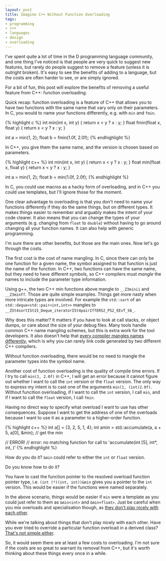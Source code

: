 ```yaml
---
layout: post
title: Imagine C++ Without Function Overloading
tags:
- programming
- c++
- languages
- design
- overloading
---
```

I've spent quite a lot of time in the D programming language community, and one
thing I've noticed is that people are very quick to suggest new features, but
rarely do people suggest to remove a feature (unless it is outright broken). It's
easy to see the benefits of adding to a language, but the costs are often harder
to see, or are simply ignored.

For a bit of fun, this post will explore the benefits of removing a useful feature
from C++: function overloading.

Quick recap: function overloading is a feature of C++ that allows you to have two
functions with the same name that vary only on their parameters. In C, you would
to name your functions differently, e.g. with `min` and `fmin`.

{% highlight c %}
int min(int x, int y) { return x < y ? x : y; }
float fmin(float x, float y) { return x < y ? x : y; }

int a = min(1, 2);
float b = fmin(1.0f, 2.0f);
{% endhighlight %}

In C++, you give them the same name, and the version is chosen based on parameters.

{% highlight c++ %}
int min(int x, int y) { return x < y ? x : y; }
float min(float x, float y) { return x < y ? x : y; }

int a = min(1, 2);
float b = min(1.0f, 2.0f);
{% endhighlight %}

In C, you could use macros as a hacky form of overloading, and in C++ you could use
templates, but I'll ignore those for the moment.

One clear advantage to overloading is that you don't need to name your functions
differently if they do the same things, but on different types. It makes things
easier to remember and arguably makes the intent of your code clearer. It also means
that you can change the types of your arguments (e.g. changing from `float` to `double`)
without having to go around changing all your function names. It can also help with
generic programming.

I'm sure there are other benefits, but those are the main ones. Now let's go through
the costs.

The first cost is the cost of name mangling. In C, since there can only be one
function for a given name, the symbol assigned to that function is just the name
of the function. In C++, two functions can have the same name, but they need to
have different symbols, so C++ compilers must _mangle_ the names to include the
parameter type information.

Using g++, the two C++ min functions above mangle to `__Z3minii` and `__Z3minff`.
Those are quite simple examples. Things get more nasty when more intricate types
are involved. For example the `std::sort` of an `std::deque<std::pair<int,int>>`
mangles to `__ZSt4sortISt15_Deque_iteratorISt4pairIffERS2_PS2_EEvT_S6_`.

Why does this matter? It matters if you have to look at call stacks, or object
dumps, or care about the size of your debug files. Many tools handle common C++
name mangling schemes, but this is extra work for the tool developers. It also
doesn't help that [every compiler mangles names differently][1], which is why
you can rarely link code generated by two different C++ compilers.

Without function overloading, there would be no need to mangle the parameter types into
the symbol name.

Another cost of function overloading is the quality of compile time errors. If
I try to call `min(1, 2.0f)` in C++, I will get an error because it cannot figure
out whether I want to call the `int` version or the `float` version. The only
way to express my intent is to cast one of the arguments `min(1, (int)2.0f)`.
Without funcition overloading, if I want to call the `int` version, I call `min`,
and if I want to call the `float` version, I call `fmin`.

Having no direct way to specify what overload I want to use has other consequences.
Suppose I want to get the address of one of the overloads because I want to use it
as a parameter to a higher-order function.

{% highlight c++ %}
int a[] = {3, 2, 5, 1, 4};
int amin = std::accumulate(a, a + 5, a[0], &min); // get the min

// ERROR!
// error: no matching function for call to 'accumulate(int [5], int*,
int, <unresolved overloaded function type>)'
{% endhighlight %}

How do you do it? `&min` could refer to either the `int` or `float` version.

Do you know how to do it?

You have to cast the function pointer to the resolved overload function pointer type,
i.e. `(int (*)(int, int))&min` gives you a pointer to the `int` version. This would
be easier if the functions were named separately.

In the above scenario, things would be easier if `min` were a template as you could
just refer to them as `&min<int>` and `&min<float>`. Just be careful when you mix
overloads and specialisation though, as [they don't play nicely with each other][2].

While we're talking about things that don't play nicely with each other. Have you
ever tried to override a particular function overload in a derived class?
[That's not simple either][3].

So, it would seem there are at least a few costs to overloading. I'm not sure if
the costs are so great to warrant its removal from C++, but it's worth thinking about
these things every once in a while.

[1]: http://en.wikipedia.org/wiki/Name_mangling#How_different_compilers_mangle_the_same_functions
[2]: http://stackoverflow.com/a/7108123/235825
[3]: http://stackoverflow.com/q/888235/235825
